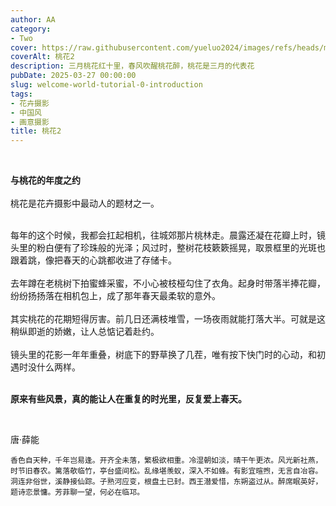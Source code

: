 ```yaml
---
author: AA
category:
- Two
cover: https://raw.githubusercontent.com/yueluo2024/images/refs/heads/main/20250327%E6%A1%83%E8%8A%B1/QNC_5014x%20%E6%8B%B7%E8%B4%9D.jpg
coverAlt: 桃花2
description: 三月桃花红十里，春风吹醒桃花醉，桃花是三月的代表花
pubDate: 2025-03-27 00:00:00
slug: welcome-world-tutorial-0-introduction
tags:
- 花卉摄影
- 中国风
- 画意摄影
title: 桃花2
---
```

<br/>

**与桃花的年度之约**  
<br/>
桃花是花卉摄影中最动人的题材之一。 

<br/>
每年的这个时候，我都会扛起相机，往城郊那片桃林走。晨露还凝在花瓣上时，镜头里的粉白便有了珍珠般的光泽；风过时，整树花枝簌簌摇晃，取景框里的光斑也跟着跳，像把春天的心跳都收进了存储卡。<br/>

<br/>
去年蹲在老桃树下拍蜜蜂采蜜，不小心被枝桠勾住了衣角。起身时带落半捧花瓣，纷纷扬扬落在相机包上，成了那年春天最柔软的意外。<br/>

<br/>
其实桃花的花期短得厉害。前几日还满枝堆雪，一场夜雨就能打落大半。可就是这稍纵即逝的娇嫩，让人总惦记着赴约。<br/>

<br/>
镜头里的花影一年年重叠，树底下的野草换了几茬，唯有按下快门时的心动，和初遇时没什么两样。<br/>

<br/>


**原来有些风景，真的能让人在重复的时光里，反复爱上春天。**

<br/>


唐·薛能
```
香色自天种，千年岂易逢。开齐全未落，繁极欲相重。冷湿朝如淡，晴干午更浓。风光新社燕，时节旧春农。篱落欹临竹，亭台盛间松。乱缘堪羡蚁，深入不如蜂。有影宜暄煦，无言自冶容。洞连非俗世，溪静接仙踪。子熟河应变，根盘土已封。西王潜爱惜，东朔盗过从。醉席眠英好，题诗恋景慵。芳菲聊一望，何必在临邛。
```


<br/>
